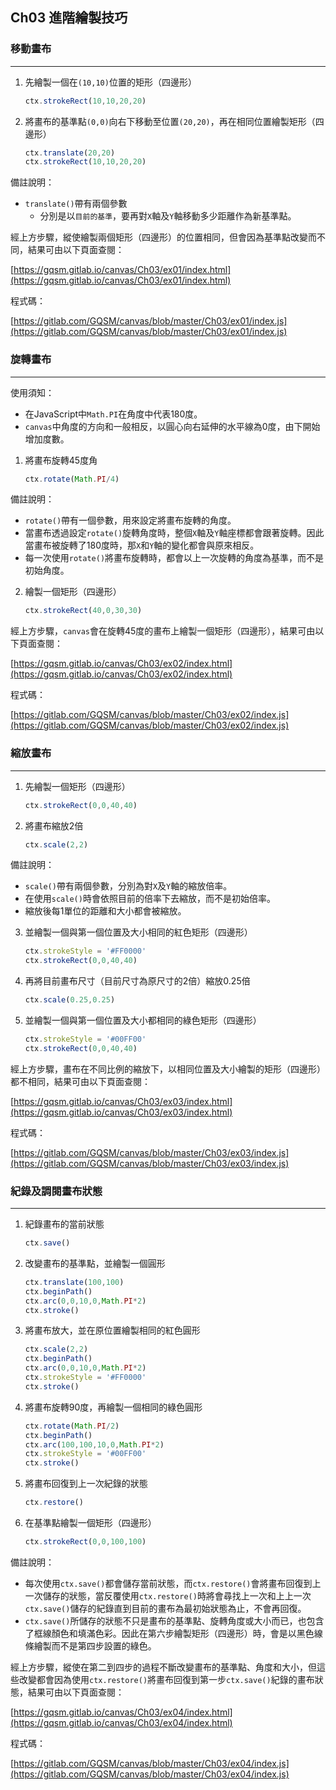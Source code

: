 ## Ch03 進階繪製技巧

### 移動畫布
---
1. 先繪製一個在`(10,10)`位置的矩形（四邊形）
    ```javascript
    ctx.strokeRect(10,10,20,20)
    ```
2. 將畫布的基準點`(0,0)`向右下移動至位置`(20,20)`，再在相同位置繪製矩形（四邊形）
    ```javascript
    ctx.translate(20,20)
    ctx.strokeRect(10,10,20,20)
    ```
>>>
備註說明：
* `translate()`帶有兩個參數
    * 分別是以`目前的基準`，要再對`X`軸及`Y`軸移動多少距離作為新基準點。
>>>

經上方步驟，縱使繪製兩個矩形（四邊形）的位置相同，但會因為基準點改變而不同，結果可由以下頁面查閱：

[https://gqsm.gitlab.io/canvas/Ch03/ex01/index.html](https://gqsm.gitlab.io/canvas/Ch03/ex01/index.html)

程式碼：

[https://gitlab.com/GQSM/canvas/blob/master/Ch03/ex01/index.js](https://gitlab.com/GQSM/canvas/blob/master/Ch03/ex01/index.js)

### 旋轉畫布
---
>>>
使用須知：
* 在JavaScript中`Math.PI`在角度中代表180度。
* `canvas`中角度的方向和一般相反，以圓心向右延伸的水平線為0度，由下開始增加度數。
>>>
1. 將畫布旋轉45度角
    ```javascript
    ctx.rotate(Math.PI/4)
    ```
>>>
備註說明：
* `rotate()`帶有一個參數，用來設定將畫布旋轉的角度。
* 當畫布透過設定`rotate()`旋轉角度時，整個`X`軸及`Y`軸座標都會跟著旋轉。因此當畫布被旋轉了180度時，那`X`和`Y`軸的變化都會與原來相反。
* 每一次使用`rotate()`將畫布旋轉時，都會以上一次旋轉的角度為基準，而不是初始角度。
>>>
2. 繪製一個矩形（四邊形）
    ```javascript
    ctx.strokeRect(40,0,30,30)
    ```

經上方步驟，`canvas`會在旋轉45度的畫布上繪製一個矩形（四邊形），結果可由以下頁面查閱：

[https://gqsm.gitlab.io/canvas/Ch03/ex02/index.html](https://gqsm.gitlab.io/canvas/Ch03/ex02/index.html)

程式碼：

[https://gitlab.com/GQSM/canvas/blob/master/Ch03/ex02/index.js](https://gitlab.com/GQSM/canvas/blob/master/Ch03/ex02/index.js)

### 縮放畫布
---
1. 先繪製一個矩形（四邊形）
    ```javascript
    ctx.strokeRect(0,0,40,40)
    ```
2. 將畫布縮放2倍
    ```javascript
    ctx.scale(2,2)
    ```
>>>
備註說明：
* `scale()`帶有兩個參數，分別為對`X`及`Y`軸的縮放倍率。
* 在使用`scale()`時會依照目前的倍率下去縮放，而不是初始倍率。
* 縮放後每1單位的距離和大小都會被縮放。
>>>
3. 並繪製一個與第一個位置及大小相同的紅色矩形（四邊形）
    ```javascript
    ctx.strokeStyle = '#FF0000'
    ctx.strokeRect(0,0,40,40)
    ```
4. 再將目前畫布尺寸（目前尺寸為原尺寸的2倍）縮放0.25倍
    ```javascript
    ctx.scale(0.25,0.25)
    ```
5. 並繪製一個與第一個位置及大小都相同的綠色矩形（四邊形）
    ```javascript
    ctx.strokeStyle = '#00FF00'
    ctx.strokeRect(0,0,40,40)
    ```
經上方步驟，畫布在不同比例的縮放下，以相同位置及大小繪製的矩形（四邊形）都不相同，結果可由以下頁面查閱：

[https://gqsm.gitlab.io/canvas/Ch03/ex03/index.html](https://gqsm.gitlab.io/canvas/Ch03/ex03/index.html)

程式碼：

[https://gitlab.com/GQSM/canvas/blob/master/Ch03/ex03/index.js](https://gitlab.com/GQSM/canvas/blob/master/Ch03/ex03/index.js)

### 紀錄及調閱畫布狀態
---
1. 紀錄畫布的當前狀態
    ```javascript
    ctx.save()
    ```
2. 改變畫布的基準點，並繪製一個圓形
    ```javascript
    ctx.translate(100,100)
    ctx.beginPath()
    ctx.arc(0,0,10,0,Math.PI*2)
    ctx.stroke()
    ```
3. 將畫布放大，並在原位置繪製相同的紅色圓形
    ```javascript
    ctx.scale(2,2)
    ctx.beginPath()
    ctx.arc(0,0,10,0,Math.PI*2)
    ctx.strokeStyle = '#FF0000'
    ctx.stroke()
    ```
4. 將畫布旋轉90度，再繪製一個相同的綠色圓形
    ```javascript
    ctx.rotate(Math.PI/2)
    ctx.beginPath()
    ctx.arc(100,100,10,0,Math.PI*2)
    ctx.strokeStyle = '#00FF00'
    ctx.stroke()
    ```
5. 將畫布回復到上一次紀錄的狀態
    ```javascript
    ctx.restore()
    ```
6. 在基準點繪製一個矩形（四邊形）
    ```javascript
    ctx.strokeRect(0,0,100,100)
    ```
>>>
備註說明：
* 每次使用`ctx.save()`都會儲存當前狀態，而`ctx.restore()`會將畫布回復到上一次儲存的狀態，當反覆使用`ctx.restore()`時將會尋找上一次和上上一次`ctx.save()`儲存的紀錄直到目前的畫布為最初始狀態為止，不會再回復。
* `ctx.save()`所儲存的狀態不只是畫布的基準點、旋轉角度或大小而已，也包含了框線顏色和填滿色彩。因此在第六步繪製矩形（四邊形）時，會是以黑色線條繪製而不是第四步設置的綠色。
>>>

經上方步驟，縱使在第二到四步的過程不斷改變畫布的基準點、角度和大小，但這些改變都會因為使用`ctx.restore()`將畫布回復到第一步`ctx.save()`紀錄的畫布狀態，結果可由以下頁面查閱：

[https://gqsm.gitlab.io/canvas/Ch03/ex04/index.html](https://gqsm.gitlab.io/canvas/Ch03/ex04/index.html)

程式碼：

[https://gitlab.com/GQSM/canvas/blob/master/Ch03/ex04/index.js](https://gitlab.com/GQSM/canvas/blob/master/Ch03/ex04/index.js)